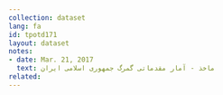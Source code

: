 ```yaml
---
collection: dataset
lang: fa
id: tpotd171
layout: dataset
notes: 
- date: Mar. 21, 2017
  text: ماخذ - آمار مقدماتی گمرگ جمهوری اسلامی ايران
related:
---
```

